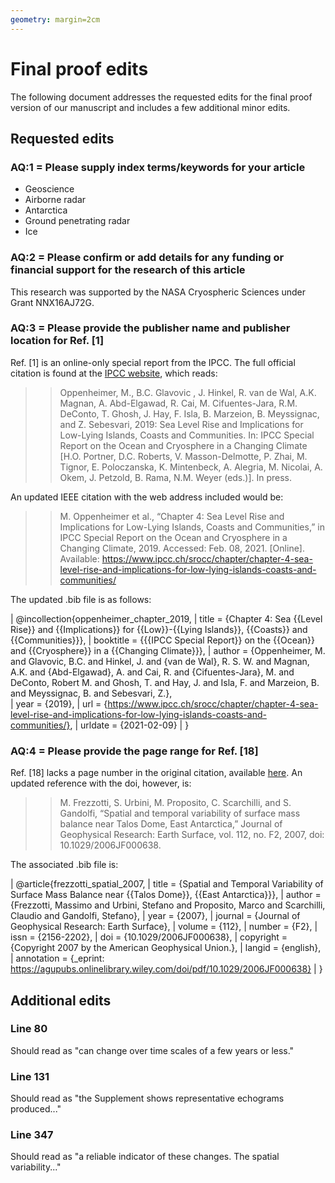 ```yaml
---
geometry: margin=2cm
---
```


# Final proof edits

The following document addresses the requested edits for the final proof version of our manuscript and includes a few additional minor edits.

## Requested edits

### AQ:1 = Please supply index terms/keywords for your article

- Geoscience
- Airborne radar
- Antarctica
- Ground penetrating radar
- Ice

### AQ:2 = Please confirm or add details for any funding or financial support for the research of this article

This research was supported by the NASA Cryospheric Sciences under Grant NNX16AJ72G.

### AQ:3 = Please provide the publisher name and publisher location for Ref. [1]

Ref. [1] is an online-only special report from the IPCC.
The full official citation is found at the [IPCC website](https://www.ipcc.ch/srocc/chapter/chapter-4-sea-level-rise-and-implications-for-low-lying-islands-coasts-and-communities/citation/), which reads:

>> Oppenheimer, M., B.C. Glavovic , J. Hinkel, R. van de Wal, A.K. Magnan, A. Abd-Elgawad, R. Cai, M. Cifuentes-Jara, R.M. DeConto, T. Ghosh, J. Hay, F. Isla, B. Marzeion, B. Meyssignac, and Z. Sebesvari, 2019: Sea Level Rise and Implications for Low-Lying Islands, Coasts and Communities. In: IPCC Special Report on the Ocean and Cryosphere in a Changing Climate [H.O. Portner, D.C. Roberts, V. Masson-Delmotte, P. Zhai, M. Tignor, E. Poloczanska, K. Mintenbeck, A. Alegria, M. Nicolai, A. Okem, J. Petzold, B. Rama, N.M. Weyer (eds.)]. In press.

An updated IEEE citation with the web address included would be:

>> M. Oppenheimer et al., “Chapter 4: Sea Level Rise and Implications for Low-Lying Islands, Coasts and Communities,” in IPCC Special Report on the Ocean and Cryosphere in a Changing Climate, 2019. Accessed: Feb. 08, 2021. [Online]. Available: https://www.ipcc.ch/srocc/chapter/chapter-4-sea-level-rise-and-implications-for-low-lying-islands-coasts-and-communities/

The updated .bib file is as follows:

| \@incollection{oppenheimer_chapter_2019,
|     title = {Chapter 4: Sea {{Level Rise}} and {{Implications}} for {{Low}}-{{Lying Islands}}, {{Coasts}} and {{Communities}}},
|     booktitle = {{{IPCC Special Report}} on the {{Ocean}} and {{Cryosphere}} in a {{Changing Climate}}},
|     author = {Oppenheimer, M. and Glavovic, B.C. and Hinkel, J. and {van de Wal}, R. S. W. and Magnan, A.K. and {Abd-Elgawad}, A. and Cai, R. and {Cifuentes-Jara}, M. and DeConto, Robert M. and Ghosh, T. and Hay, J. and Isla, F. and Marzeion, B. and Meyssignac, B. and Sebesvari, Z.}, \
|     year = {2019},
|     url = {https://www.ipcc.ch/srocc/chapter/chapter-4-sea-level-rise-and-implications-for-low-lying-islands-coasts-and-communities/},
|     urldate = {2021-02-09}
| }

### AQ:4 = Please provide the page range for Ref. [18]

Ref. [18] lacks a page number in the original citation, available [here](https://agupubs.onlinelibrary.wiley.com/action/showCitFormats?doi=10.1029%2F2006JF000638).
An updated reference with the doi, however, is:

>> M. Frezzotti, S. Urbini, M. Proposito, C. Scarchilli, and S. Gandolfi, “Spatial and temporal variability of surface mass balance near Talos Dome, East Antarctica,” Journal of Geophysical Research: Earth Surface, vol. 112, no. F2, 2007, doi: 10.1029/2006JF000638.

The associated .bib file is:

| \@article{frezzotti_spatial_2007,
|    title = {Spatial and Temporal Variability of Surface Mass Balance near {{Talos Dome}}, {{East Antarctica}}},
|    author = {Frezzotti, Massimo and Urbini, Stefano and Proposito, Marco and Scarchilli, Claudio and Gandolfi, Stefano},
|    year = {2007},
|    journal = {Journal of Geophysical Research: Earth Surface},
|    volume = {112},
|    number = {F2},
|    issn = {2156-2202},
|    doi = {10.1029/2006JF000638},
|    copyright = {Copyright 2007 by the American Geophysical Union.},
|    langid = {english},
|    annotation = {\_eprint: https://agupubs.onlinelibrary.wiley.com/doi/pdf/10.1029/2006JF000638}
| }

## Additional edits

### Line 80

Should read as "can change over time scales of a few years or less."

### Line 131

Should read as "the Supplement shows representative echograms produced..."

### Line 347

Should read as "a reliable indicator of these changes. The spatial variability..."
